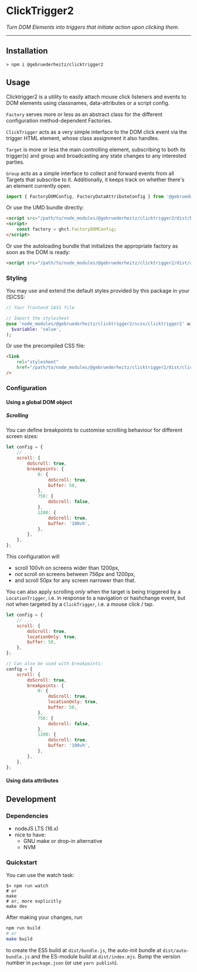 # ClickTrigger2

_Turn DOM Elements into triggers that initiate action upon clicking them._

---

## Installation

```shell
> npm i @gebruederheitz/clicktrigger2
```

## Usage

Clicktrigger2 is a utility to easily attach mouse click listeners and events
to DOM elements using classnames, data-attributes or a script config.

`Factory` serves more or less as an abstract class for the different
configuration method-dependent Factories.

`ClickTrigger` acts as a very simple interface to the DOM click event via the
trigger HTML element, whose class assignment it also handles.

`Target` is more or less the main controlling element, subscribing to both
its trigger(s) and group and broadcasting any state changes to any
interested parties.

`Group` acts as a simple interface to collect and forward events from all
Targets that subscribe to it. Additionally, it keeps track on whether there's
an element currently open.

```js
import { FactoryDOMConfig, FactoryDataAttributeConfig } from '@gebruederheitz/clicktrigger2';
```

Or use the UMD bundle directly:
```html
<script src="/path/to/node_modules/@gebruederheitz/clicktrigger2/dist/bundle.js"></script>
<script>
    const factory = ghct.FactoryDOMConfig;
</script>
```

Or use the autoloading bundle that initializes the appropriate factory as soon
as the DOM is ready:
```html
<script src="/path/to/node_modules/@gebruederheitz/clicktrigger2/dist/auto-bundle.js"></script>
```

### Styling

You may use and extend the default styles provided by this package in your
(S)CSS:
```sass
// Your frontend SASS file

// Import the stylesheet
@use 'node_modules/@gebruederheitz/clicktrigger2/scss/clicktrigger2' with (
  $variable: 'value',
);
```


Or use the precompiled CSS file:
```html
<link
    rel="stylesheet"
    href="/path/to/node_modules/@gebruederheitz/clicktrigger2/dist/clicktrigger2.css"
/>
```


### Configuration

#### Using a global DOM object

##### Scrolling

You can define breakpoints to customise scrolling behaviour for different screen
sizes:

```js
let config = {
    // ...
    scroll: {
        doScroll: true,
        breakpoints: {
            0: {
                doScroll: true,
                buffer: 50,
            },
            756: {
                doScroll: false,
            },
            1200: {
                doScroll: true,
                buffer: '100vh',
            },
        },
    },
};
```

This configuration will
- scroll 100vh on screens wider than 1200px,
- _not_ scroll on screens between 756px and 1200px,
- and scroll 50px for any screen narrower than that.

You can also apply scrolling _only_ when the target is being triggered by a
`LocationTrigger`, i.e. in response to a navigation or hashchange event, but not
when targeted by a `ClickTrigger`, i.e. a mouse click / tap.

```js
let config = {
    // ...
    scroll: {
        doScroll: true,
        locationOnly: true,
        buffer: 50,
    },
};

// Can also be used with breakpoints:
config = {
    scroll: {
        doScroll: true,
        breakpoints: {
            0: {
                doScroll: true,
                locationOnly: true,
                buffer: 50,
            },
            756: {
                doScroll: false,
            },
            1200: {
                doScroll: true,
                buffer: '100vh',
            },
        },
    },
};
```

#### Using data attributes


## Development

### Dependencies

- nodeJS LTS (16.x)
- nice to have:
    - GNU make or drop-in alternative
    - NVM

### Quickstart

You can use the watch task:
```shell
$> npm run watch
# or
make
# or, more explicitly
make dev
```

After making your changes, run
```bash
npm run build
# or
make build
```
to create the ES5 build at `dist/bundle.js`, the auto-init bundle at
`dist/auto-bundle.js` and the ES-module build at `dist/index.mjs`.
Bump the version number in `package.json` (or use `yarn publish`).
